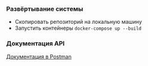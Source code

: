 ### Развёртывание системы

- Скопировать репозиторий на локальную машину
- Запустить контейнеры ```docker-compose up --build```

### Документация API

[Документация в Postman](https://documenter.getpostman.com/view/13151410/UVXnFZ31)